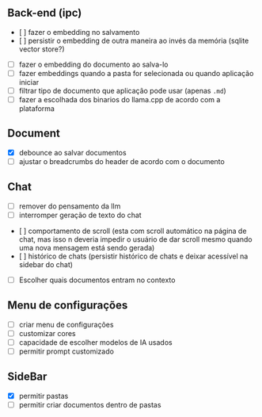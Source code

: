 ## Back-end (ipc)
- ⁠[ ] fazer o embedding no salvamento
- ⁠[ ] persistir o embedding de outra maneira ao invés da memória (sqlite vector store?)
- [ ] fazer o embedding do documento ao salva-lo
- [ ] fazer embeddings quando a pasta for selecionada ou quando aplicação iniciar
- [ ] filtrar tipo de documento que aplicação pode usar (apenas `.md`)
- [ ] fazer a escolhada dos binarios do llama.cpp de acordo com a plataforma

## Document
- [x] debounce ao salvar documentos
- [ ] ajustar o breadcrumbs do header de acordo com o documento

## Chat
- [ ] remover <think> do pensamento da llm
- [ ] interromper geração de texto do chat
- ⁠[ ] comportamento de scroll (esta com scroll automático na página de chat, mas isso n deveria impedir o usuário de dar scroll mesmo quando uma nova mensagem está sendo gerada)
- ⁠[ ] histórico de chats (persistir histórico de chats e deixar acessível na sidebar do chat)
- [ ] Escolher quais documentos entram no contexto

## Menu de configurações
- [ ] criar menu de configurações
- [ ] customizar cores
- [ ] capacidade de escolher modelos de IA usados
- [ ] permitir prompt customizado

## SideBar
- [x] permitir pastas
- [ ] permitir criar documentos dentro de pastas
